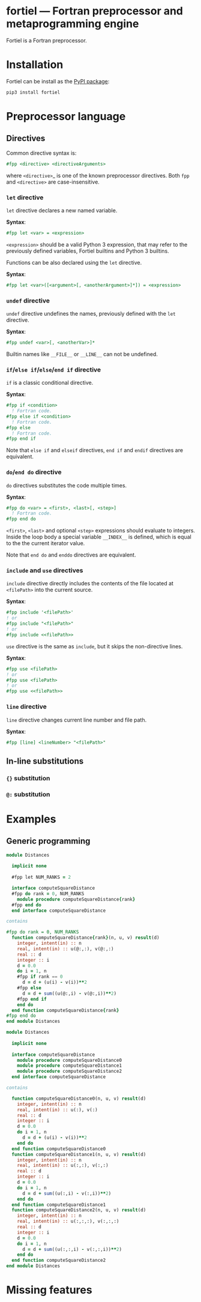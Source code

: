 # fortiel — Fortran preprocessor and metaprogramming engine

Fortiel is a Fortran preprocessor. 

# Installation
Fortiel can be install as the [PyPI package](https://pypi.org/project/fortiel/):
```bash
pip3 install fortiel
```

# Preprocessor language

## Directives
Common directive syntax is:
```fortran
#fpp <directive> <directiveArguments>
```
where `<directive>`_ is one of the known preprocessor directives.
Both `fpp` and `<directive>` are case-insensitive.

### `let` directive
`let` directive declares a new named variable.

__Syntax__:
```fortran
#fpp let <var> = <expression>
```
`<expression>` should be a valid Python 3 expression, 
that may refer to the previously defined variables, Fortiel builtins and
Python 3 builtins.

Functions can be also declared using the `let` directive.

__Syntax__:
```fortran
#fpp let <var>([<argument>[, <anotherArgument>]*]) = <expression>
```

### `undef` directive
`undef` directive undefines the names, previously defined
with the `let` directive. 

__Syntax__:
```fortran
#fpp undef <var>[, <anotherVar>]*
```
Builtin names like `__FILE__` or `__LINE__` can not be undefined.

### `if`/`else if`/`else`/`end if` directive
`if` is a classic conditional directive.

__Syntax__:
```fortran
#fpp if <condition>
  ! Fortran code.
#fpp else if <condition>
  ! Fortran code.
#fpp else
  ! Fortran code.
#fpp end if
```
Note that `else if` and `elseif` directives, 
`end if` and `endif` directives are equivalent.

### `do`/`end do` directive
`do` directives substitutes the code multiple times.

__Syntax__:
```fortran 
#fpp do <var> = <first>, <last>[, <step>]
  ! Fortran code.
#fpp end do
```
`<first>`, `<last>` and optional `<step>` expressions should 
evaluate to integers.
Inside the loop body a special variable `__INDEX__` is defined,
which is equal to the the current iterator value.

Note that `end do` and `enddo` directives are equivalent.

### `include` and `use` directives
`include` directive directly includes the
contents of the file located at `<filePath>` into the current source.

__Syntax__:
```fortran
#fpp include '<filePath>'
! or
#fpp include "<filePath>"
! or
#fpp include <<filePath>>
```

`use` directive is the same as `include`, but it skips the
non-directive lines. 

__Syntax__:
```fortran
#fpp use <filePath>
! or
#fpp use <filePath>
! or
#fpp use <<filePath>>
```

### `line` directive
`line` directive changes current line number and file path.

__Syntax__:
```fortran
#fpp [line] <lineNumber> "<filePath>"
```

## In-line substitutions

### `{}` substitution

### `@:` substitution

# Examples

## Generic programming
```fortran
module Distances
  
  implicit none
  
  #fpp let NUM_RANKS = 2

  interface computeSquareDistance
  #fpp do rank = 0, NUM_RANKS
    module procedure computeSquareDistance{rank}
  #fpp end do    
  end interface computeSquareDistance

contains

#fpp do rank = 0, NUM_RANKS
  function computeSquareDistance{rank}(n, u, v) result(d)
    integer, intent(in) :: n
    real, intent(in) :: u(@:,:), v(@:,:)
    real :: d
    integer :: i
    d = 0.0
    do i = 1, n
    #fpp if rank == 0
      d = d + (u(i) - v(i))**2
    #fpp else
      d = d + sum((u(@:,i) - v(@:,i))**2)
    #fpp end if
    end do
  end function computeSquareDistance{rank}
#fpp end do    
end module Distances
```

```fortran
module Distances
  
  implicit none
  
  interface computeSquareDistance
    module procedure computeSquareDistance0
    module procedure computeSquareDistance1
    module procedure computeSquareDistance2
  end interface computeSquareDistance

contains

  function computeSquareDistance0(n, u, v) result(d)
    integer, intent(in) :: n
    real, intent(in) :: u(:), v(:)
    real :: d
    integer :: i
    d = 0.0
    do i = 1, n
      d = d + (u(i) - v(i))**2
    end do
  end function computeSquareDistance0
  function computeSquareDistance1(n, u, v) result(d)
    integer, intent(in) :: n
    real, intent(in) :: u(:,:), v(:,:)
    real :: d
    integer :: i
    d = 0.0
    do i = 1, n
      d = d + sum((u(:,i) - v(:,i))**2)
    end do
  end function computeSquareDistance1
  function computeSquareDistance2(n, u, v) result(d)
    integer, intent(in) :: n
    real, intent(in) :: u(:,:,:), v(:,:,:)
    real :: d
    integer :: i
    d = 0.0
    do i = 1, n
      d = d + sum((u(:,:,i) - v(:,:,i))**2)
    end do
  end function computeSquareDistance2
end module Distances
```

# Missing features
